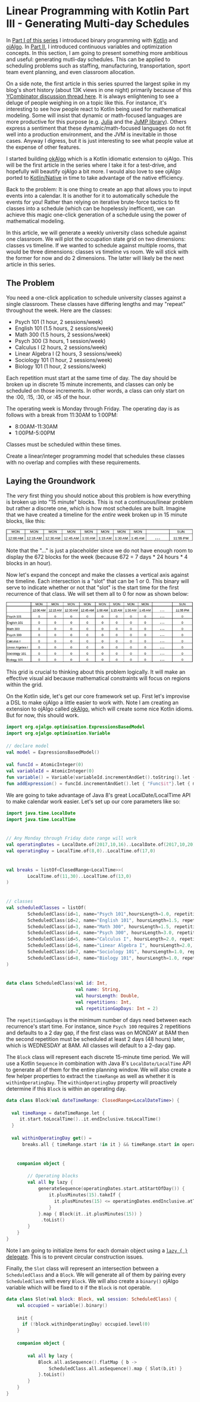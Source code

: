 # Linear Programming with Kotlin Part III - Generating Multi-day Schedules

In [Part I of this series](http://tomstechnicalblog.blogspot.com/2018/01/kotlinforoperationalplanningandoptimiza.html) I introduced binary programming with [Kotlin](http://kotlinlang.org/) and [ojAlgo](http://ojalgo.org/). In [Part II](http://tomstechnicalblog.blogspot.com/2018/01/kotlin-for-linear-programming-part-ii.html), I introduced continuous variables and optimization concepts. In this section, I am going to present something more ambitious and useful: generating mutli-day schedules. This can be applied to scheduling problems such as staffing, manufacturing, transportation, sport team event planning, and even classroom allocation.

On a side note, the first article in this series spurred the largest spike in my blog's short history (about 13K views in one night) primarily because of this [YCombinator discussion thread here](https://news.ycombinator.com/item?id=16234067). It is always enlightening to see a deluge of people weighing in on a topic like this. For instance, it's interesting to see how people react to Kotlin being used for mathematical modeling. Some will insist that dynamic or math-focused languages are more productive for this purpose (e.g. [Julia](https://julialang.org/) and the [JuMP library](https://jump.readthedocs.io/en/latest/quickstart.html#creating-a-model)). Others express a sentiment that these dynamic/math-focused languages do not fit well into a production environment, and the JVM is inevitable in those cases. Anyway I digress, but it is just interesting to see what people value at the expense of other features.

I started building [okAlgo](https://github.com/thomasnield/okAlgo/blob/master/README.md) which is a Kotlin idiomatic extension to ojAlgo. This will be the first article in the series where I take it for a test-drive, and hopefully will beautify ojAlgo a bit more. I would also love to see ojAlgo ported to [Kotlin/Native](https://kotlinlang.org/docs/reference/native-overview.html) in time to take advantage of the native efficiency.

Back to the problem: It is one thing to create an app that allows you to input events into a calendar. It is another for it to automatically schedule the events for you! Rather than relying on iterative brute-force tactics to fit classes into a schedule (which can be hopelessly inefficent), we can achieve this magic one-click generation of a schedule using the power of mathematical modeling.

In this article, we will generate a weekly university class schedule against one classroom. We will plot the occupation state grid on two dimensions: classes vs timeline. If we wanted to schedule against multiple rooms, that would be three dimensions: classes vs timeline vs room. We will stick with the former for now and do 2 dimensions. The latter will likely be the next article in this series.

## The Problem

You need a one-click application to schedule university classes against a single classroom. These classes have differing lengths and may "repeat" throughout the week. Here are the classes:

* Psych 101 (1 hour, 2 sessions/week)
* English 101 (1.5 hours, 2 sessions/week)
* Math 300 (1.5 hours, 2 sessions/week)
* Psych 300 (3 hours, 1 session/week)
* Calculus I (2 hours, 2 sessions/week)
* Linear Algebra I (2 hours, 3 sessions/week)
* Sociology 101 (1 hour, 2 sessions/week)
* Biology 101 (1 hour, 2 sessions/week)


Each repetition must start at the same time of day. The day should be broken up in discrete 15 minute increments, and classes can only be scheduled on those increments. In other words, a class can only start on the :00, :15, :30, or :45 of the hour.

The operating week is Monday through Friday. The operating day is as follows with a break from 11:30AM to 1:00PM:

* 8:00AM-11:30AM
* 1:00PM-5:00PM

Classes must be scheduled within these times.

Create a linear/integer programming model that schedules these classes with no overlap and complies with these requirements.

## Laying the Groundwork

The _very_ first thing you should notice about this problem is how everything is broken up into "15 minute" blocks. This is not a continuous/linear problem but rather a discrete one, which is how most schedules are built. Imagine that we have created a timeline for the _entire_ week broken up in 15 minute blocks, like this:

![](images/timeline_concept.jpg)

Note that the "..."  is just a placeholder since we do not have enough room to display the 672 blocks for the week (because 672 = 7 days \* 24 hours \* 4 blocks in an hour).

Now let's expand the concept and make the classes a vertical axis against the timeline. Each intersection is a "slot" that can be 1 or 0. This binary will serve to indicate whether or not that "slot" is the start time for the first recurrence of that class. We will set them all to 0 for now as shown below:

![](images/grid_concept.jpg)

This grid is crucial to thinking about this problem logically. It will make an effective visual aid because mathematical constraints will focus on regions within the grid.

On the Kotlin side, let's get our core framework set up. First let's improvise a DSL to make ojAlgo a little easier to work with. Note I am creating an extension to ojAlgo called [okAlgo](https://github.com/thomasnield/okAlgo/blob/master/README.md), which will create some nice Kotlin idioms. But for now, this should work.

```kotlin
import org.ojalgo.optimisation.ExpressionsBasedModel
import org.ojalgo.optimisation.Variable

// declare model
val model = ExpressionsBasedModel()

val funcId = AtomicInteger(0)
val variableId = AtomicInteger(0)
fun variable() = Variable(variableId.incrementAndGet().toString().let { "Variable$it" }).apply(model::addVariable)
fun addExpression() = funcId.incrementAndGet().let { "Func$it"}.let { model.addExpression(it) }
```

We are going to take advantage of Java 8's great LocalDate/LocalTime API to make calendar work easier. Let's set up our core parameters like so:

```kotlin
import java.time.LocalDate
import java.time.LocalTime


// Any Monday through Friday date range will work
val operatingDates = LocalDate.of(2017,10,16)..LocalDate.of(2017,10,20)
val operatingDay = LocalTime.of(8,0)..LocalTime.of(17,0)


val breaks = listOf<ClosedRange<LocalTime>>(
        LocalTime.of(11,30)..LocalTime.of(13,0)
)


// classes
val scheduledClasses = listOf(
        ScheduledClass(id=1, name="Psych 101",hoursLength=1.0, repetitions=2),
        ScheduledClass(id=2, name="English 101", hoursLength=1.5, repetitions=3),
        ScheduledClass(id=3, name="Math 300", hoursLength=1.5, repetitions=2),
        ScheduledClass(id=4, name="Psych 300", hoursLength=3.0, repetitions=1),
        ScheduledClass(id=5, name="Calculus I", hoursLength=2.0, repetitions=2),
        ScheduledClass(id=6, name="Linear Algebra I", hoursLength=2.0, repetitions=3),
        ScheduledClass(id=7, name="Sociology 101", hoursLength=1.0, repetitions=2),
        ScheduledClass(id=8, name="Biology 101", hoursLength=1.0, repetitions=2)
)


data class ScheduledClass(val id: Int,
                          val name: String,
                          val hoursLength: Double,
                          val repetitions: Int,
                          val repetitionGapDays: Int = 2)
```

The `repetitionGapDays` is the minimum number of days need between each recurrence's start time. For instance, since `Psych 100` requires 2 repetitions and defaults to a 2 day gap, if the first class was on MONDAY at 8AM then the second repetition must be scheduled at least 2 days (48 hours) later, which is WEDNESDAY at 8AM. All classes will default to a 2-day gap.

The `Block` class will represent each discrete 15-minute time period. We will use a Kotlin `Sequence` in combination with Java 8's `LocalDate/LocalTime` API to generate all of them for the entire planning window. We will also create a few helper properties to extract the `timeRange` as well as whether it is `withinOperatingDay`. The `withinOperatingDay` property will proactively determine if this `Block` is within an operating day.


```kotlin
data class Block(val dateTimeRange: ClosedRange<LocalDateTime>) {

  val timeRange = dateTimeRange.let {
     it.start.toLocalTime()..it.endInclusive.toLocalTime()
  }

  val withinOperatingDay get() =
      breaks.all { timeRange.start !in it } && timeRange.start in operatingDay


    companion object {

        // Operating blocks
        val all by lazy {
            generateSequence(operatingDates.start.atStartOfDay()) {
                it.plusMinutes(15).takeIf {
                  it.plusMinutes(15) <= operatingDates.endInclusive.atTime(23,59)
                }
            }.map { Block(it..it.plusMinutes(15)) }
             .toList()
        }
    }
}
```

Note I am going to initialize items for each domain object using a  [`lazy { }` delegate](https://kotlinlang.org/docs/reference/delegated-properties.html#lazy). This is to prevent circular construction issues.

Finally, the `Slot` class will represent an intersection between a `ScheduledClass` and a `Block`. We will generate all of them by pairing every `ScheduledClass` with every `Block`. We will also create a `binary()` ojAlgo variable which will be fixed to `0` if the `Block` is not operable.

```kotlin
data class Slot(val block: Block, val session: ScheduledClass) {
    val occupied = variable().binary()

    init {
      if (!block.withinOperatingDay) occupied.level(0)
    }

    companion object {

        val all by lazy {
            Block.all.asSequence().flatMap { b ->
                ScheduledClass.all.asSequence().map { Slot(b,it) }
            }.toList()
        }
    }
}
```
